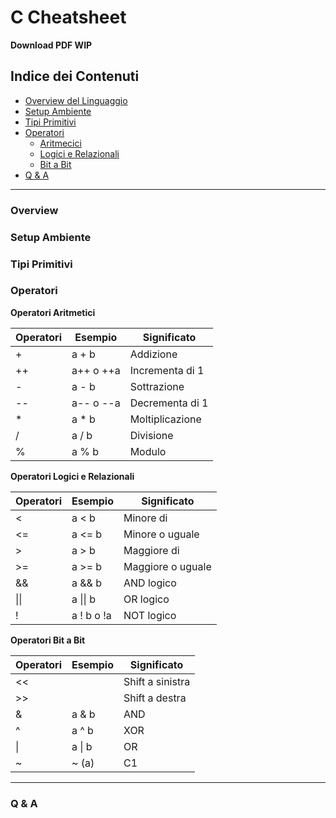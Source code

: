 # C Cheatsheet
**Download PDF WIP**

## Indice dei Contenuti

- [Overview del Linguaggio](#overview) 
- [Setup Ambiente](#setup-ambiente)
- [Tipi Primitivi](#tipi-primitivi)
- [Operatori](#operatori)
  - [Aritmecici]()
  - [Logici e Relazionali]()
  - [Bit a Bit]()
- [Q & A](#q--a)

---

### Overview



### Setup Ambiente

### Tipi Primitivi

### Operatori

**Operatori Aritmetici**

| Operatori | Esempio   | Significato        |
| --------- | --------- | ------------------ |
| +         | a + b     | Addizione          |
| ++        | a++ o ++a | Incrementa di 1    |
| -         | a - b     | Sottrazione        |
| --        | a-- o --a | Decrementa di 1    |
| *         | a * b     | Moltiplicazione    |
| /         | a / b     | Divisione          |
| %         | a % b     | Modulo             |

**Operatori Logici e Relazionali**

| Operatori | Esempio   | Significato        |
| --------- | --------- | ------------------ |
| <         | a < b     | Minore di          |
| <=        | a <= b    | Minore o uguale    |
| >         | a > b     | Maggiore di        |
| >=        | a >= b    | Maggiore o uguale  |
| &&        | a && b    | AND logico         |
| &#124;&#124; | a &#124;&#124; b | OR logico  |
| !            | a ! b o !a       | NOT logico |

**Operatori Bit a Bit**

| Operatori | Esempio   | Significato        |
| --------- | --------- | ------------------ |
| << |  | Shift a sinistra |
| >> |  | Shift a destra   |
| & | a & b | AND |
| ^ | a ^ b | XOR |
| &#124; | a &#124; b | OR | ~
| ~ | ~ (a) | C1 |



---
### Q & A
